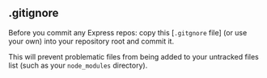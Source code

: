 ## .gitignore
Before you commit any Express repos: copy this [`.gitgnore` file] (or use your own) into your repository root and commit it. 

This will prevent problematic files from being added to your untracked files list (such as your `node_modules` directory).
